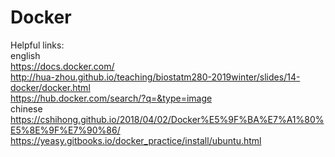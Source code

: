 # Docker

Helpful links: <br />
english <br />
https://docs.docker.com/ <br />
http://hua-zhou.github.io/teaching/biostatm280-2019winter/slides/14-docker/docker.html <br />
https://hub.docker.com/search/?q=&type=image <br />
chinese <br />
https://cshihong.github.io/2018/04/02/Docker%E5%9F%BA%E7%A1%80%E5%8E%9F%E7%90%86/ <br />
https://yeasy.gitbooks.io/docker_practice/install/ubuntu.html <br />
